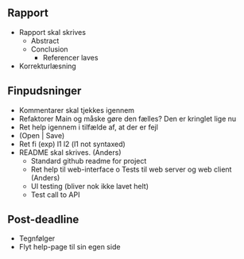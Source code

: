 ## Rapport
  - Rapport skal skrives
    - Abstract
    - Conclusion
      - Referencer laves
  - Korrekturlæsning

## Finpudsninger
  - Kommentarer skal tjekkes igennem
  - Refaktorer Main og måske gøre den fælles? Den er kringlet lige nu
  - Ret help igennem i tilfælde af, at der er fejl
  - (Open | Save)
  - Ret fi (exp) l1 l2 (l1 not syntaxed)
  - README skal skrives. (Anders)
    - Standard github readme for project
    - Ret help til web-interface
  o Tests til web server og web client (Anders)
    - UI testing (bliver nok ikke lavet helt)
    - Test call to API

## Post-deadline
  - Tegnfølger
  - Flyt help-page til sin egen side
